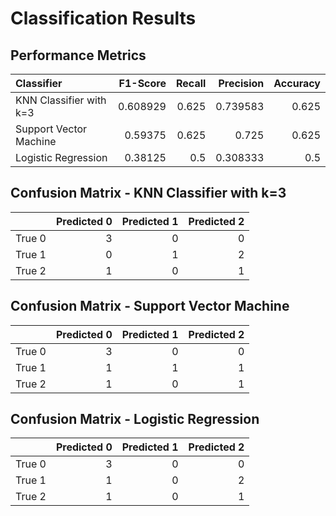 # Classification Results

## Performance Metrics

| Classifier              |   F1-Score |   Recall |   Precision |   Accuracy |
|:------------------------|-----------:|---------:|------------:|-----------:|
| KNN Classifier with k=3 |   0.608929 |    0.625 |    0.739583 |      0.625 |
| Support Vector Machine  |   0.59375  |    0.625 |    0.725    |      0.625 |
| Logistic Regression     |   0.38125  |    0.5   |    0.308333 |      0.5   |

## Confusion Matrix - KNN Classifier with k=3

|        |   Predicted 0 |   Predicted 1 |   Predicted 2 |
|:-------|--------------:|--------------:|--------------:|
| True 0 |             3 |             0 |             0 |
| True 1 |             0 |             1 |             2 |
| True 2 |             1 |             0 |             1 |

## Confusion Matrix - Support Vector Machine

|        |   Predicted 0 |   Predicted 1 |   Predicted 2 |
|:-------|--------------:|--------------:|--------------:|
| True 0 |             3 |             0 |             0 |
| True 1 |             1 |             1 |             1 |
| True 2 |             1 |             0 |             1 |

## Confusion Matrix - Logistic Regression

|        |   Predicted 0 |   Predicted 1 |   Predicted 2 |
|:-------|--------------:|--------------:|--------------:|
| True 0 |             3 |             0 |             0 |
| True 1 |             1 |             0 |             2 |
| True 2 |             1 |             0 |             1 |